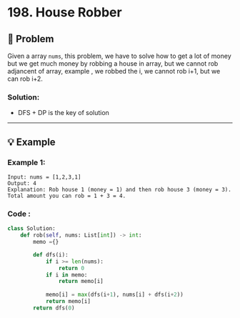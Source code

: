 # 198. House Robber

## 📝 Problem

Given a array `nums`, this problem, we have to solve how to get a lot of money but we get much money by robbing a house in array, but we cannot rob adjancent of array, example , we robbed the i, we cannot rob i+1, but we can rob i+2.

### **Solution**:
- DFS + DP is the key of solution
---

## 💡 Example

### **Example 1**:
````
Input: nums = [1,2,3,1]
Output: 4
Explanation: Rob house 1 (money = 1) and then rob house 3 (money = 3).
Total amount you can rob = 1 + 3 = 4.
````
### **Code** :

```python
class Solution:
    def rob(self, nums: List[int]) -> int:
        memo ={}

        def dfs(i):
            if i >= len(nums):
                return 0
            if i in memo:
                return memo[i]
            
            memo[i] = max(dfs(i+1), nums[i] + dfs(i+2))
            return memo[i]
        return dfs(0)  
````
